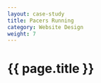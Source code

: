 ```yaml
---
layout: case-study
title: Pacers Running
category: Website Design
weight: 7
---
```


<h1>{{ page.title }}</h1>
